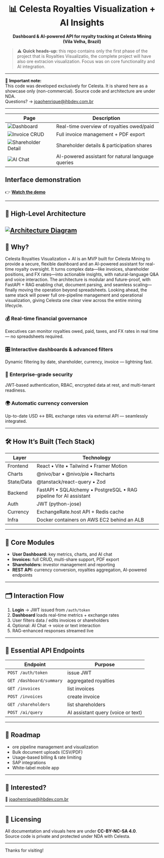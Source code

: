 <h1 align="center">📊 Celesta Royalties Visualization + AI Insights</h1>

<p align="center">
  <strong>Dashboard & AI-powered API for royalty tracking at Celesta Mining (Vila&nbsp;Velha, Brazil)</strong>
</p>

> ⚠️ **Quick heads-up:** this repo contains only the first phase of the project that is Royalties Visualizatio, the complete project will have also ore extracion visualization. Focus was on core functionality and AI integration.

---

🛑 **Important note:**  
This code was developed exclusively for Celesta. It is shared here as a showcase only (non-commercial). Source code and architecture are under NDA.  
Questions? → [joaohenrique@jhbdev.com.br](mailto:joaohenrique@jhbdev.com.br)

---

| Page | Description |
|------|-------------|
| ![Dashboard](https://via.placeholder.com/150) | Real-time overview of royalties owed/paid |
| ![Invoice CRUD](https://via.placeholder.com/150) | Full invoice management + PDF export |
| ![Shareholder Detail](https://via.placeholder.com/150) | Shareholder details & participation shares |
| ![AI Chat](https://via.placeholder.com/150) | AI-powered assistant for natural language queries |

## Interface demonstration  
👉 **[Watch the demo](https://youtu.be/your-demo-link)**

---

## 📸 High-Level Architecture  

[![Architecture Diagram](https://drive.google.com/uc?export=view&id=1lpHn0sdCWlOImzG5AaS5rhWcuYaO84-M)](https://drive.google.com/uc?export=view&id=1lpHn0sdCWlOImzG5AaS5rhWcuYaO84-M)
---

## 🚀 Why?

Celesta Royalties Visualization + AI is an MVP built for Celesta Mining to provide a secure, flexible dashboard and an AI-powered assistant for real-time royalty oversight.
It turns complex data—like invoices, shareholder positions, and FX rates—into actionable insights, with natural-language Q&A and voice interaction.
The architecture is modular and future-proof, with FastAPI + RAG enabling chat, document parsing, and seamless scaling—finally moving the operation beyond spreadsheets.
Looking ahead, the same stack will power full ore-pipeline management and operational visualization, giving Celesta one clear view across the entire mining lifecycle.

### 💰 **Real-time financial governance**  
Executives can monitor royalties owed, paid, taxes, and FX rates in real time — no spreadsheets required.

### 🎛 **Interactive dashboards & advanced filters**  
Dynamic filtering by date, shareholder, currency, invoice — lightning fast.

### 🔐 **Enterprise-grade security**  
JWT-based authentication, RBAC, encrypted data at rest, and multi-tenant readiness.

### 🌍 **Automatic currency conversion**  
Up-to-date USD ↔ BRL exchange rates via external API — seamlessly integrated.

---

## 🛠️ How It’s Built (Tech Stack)

| Layer | Technology |
|-------|------------|
| Frontend | React • Vite • Tailwind • Framer Motion |
| Charts | @nivo/bar • @nivo/pie • Recharts |
| State/Data | @tanstack/react-query • Zod |
| Backend | FastAPI • SQLAlchemy • PostgreSQL • RAG pipeline for AI assistant |
| Auth | JWT (python-jose) |
| Currency | ExchangeRate.host API + Redis cache |
| Infra | Docker containers on AWS EC2 behind an ALB |

---

## 🔗 Core Modules

- **User Dashboard:** key metrics, charts, and AI chat  
- **Invoices:** full CRUD, multi-share support, PDF export  
- **Shareholders:** investor management and reporting  
- **REST API:** currency conversion, royalties aggregation, AI-powered endpoints

---

## 🗂️ Interaction Flow

1. **Login** → JWT issued from `/auth/token`  
2. **Dashboard** loads real-time metrics + exchange rates  
3. User filters data / edits invoices or shareholders  
4. Optional: AI Chat → voice or text interaction  
5. RAG-enhanced responses streamed live

---

## 🔑 Essential API Endpoints

| Endpoint | Purpose |
|----------|---------|
| `POST /auth/token` | issue JWT |
| `GET /dashboard/summary` | aggregated royalties |
| `GET /invoices` | list invoices |
| `POST /invoices` | create invoice |
| `GET /shareholders` | list shareholders |
| `POST /ai/query` | AI assistant query (voice or text) |

---

## 📌 Roadmap

- ore pipeline management and visualization 
- Bulk document uploads (CSV/PDF)  
- Usage-based billing & rate limiting  
- SAP integrations  
- White-label mobile app

---

## 🙌 Interested?

📧 [joaohenrique@jhbdev.com.br](mailto:joaohenrique@jhbdev.com.br)

---

## 📜 Licensing

All documentation and visuals here are under **CC-BY-NC-SA 4.0**.  
Source code is private and protected under NDA with Celesta.

---

Thanks for visiting!
